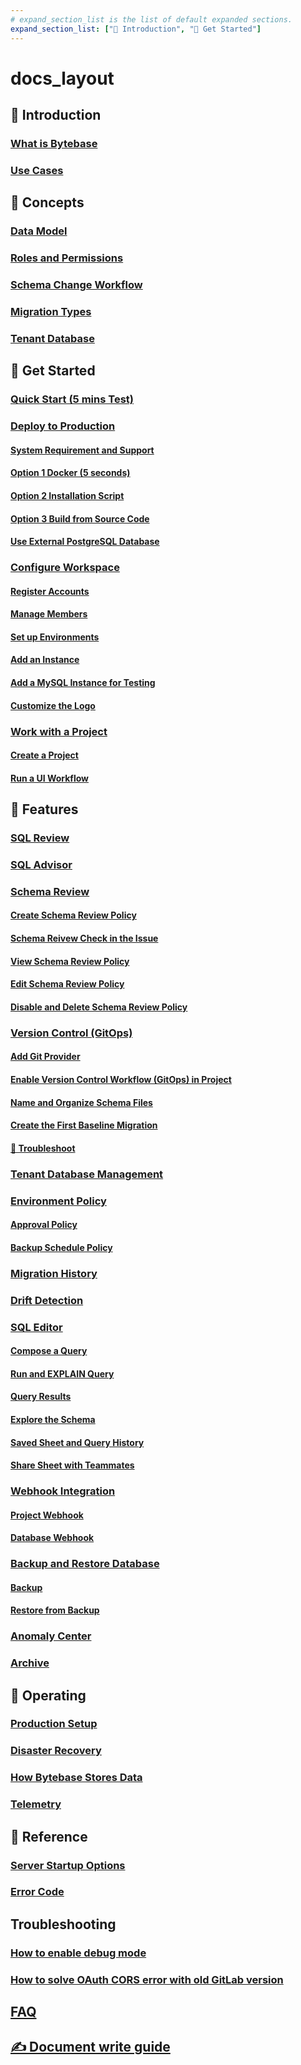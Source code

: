 ```yaml
---
# expand_section_list is the list of default expanded sections.
expand_section_list: ["👀 Introduction", "🐣 Get Started"]
---
```


# docs_layout

## 👀 Introduction

### [What is Bytebase](/introduction/what-is-bytebase)

### [Use Cases](/introduction/use-cases)


## 🔑 Concepts

### [Data Model](/concepts/data-model)

### [Roles and Permissions](/concepts/roles-and-permissions)

### [Schema Change Workflow](/concepts/schema-change-workflow)

### [Migration Types](/concepts/migration-types)

### [Tenant Database](/concepts/tenant-database)

## 🐣 Get Started

### [Quick Start (5 mins Test)](/get-started/quick-start)

### [Deploy to Production](/get-started/deploy-to-production/overview)

#### [System Requirement and Support](/get-started/deploy-to-production/system-requirements-and-supported-versions)
#### [Option 1 Docker (5 seconds)](/get-started/deploy-to-production/deploy-with-docker)

#### [Option 2 Installation Script](/get-started/deploy-to-production/installation-script)

#### [Option 3 Build from Source Code](/get-started/deploy-to-production/build-from-source-code)

#### [Use External PostgreSQL Database](/get-started/deploy-to-production/external-postgres)
### [Configure Workspace](/get-started/configure-workspace/overview)

#### [Register Accounts](/get-started/configure-workspace/register-accounts)
#### [Manage Members](/get-started/configure-workspace/manage-members)
#### [Set up Environments](/get-started/configure-workspace/set-up-environments)
#### [Add an Instance](/get-started/configure-workspace/add-an-instance)
#### [Add a MySQL Instance for Testing](/get-started/configure-workspace/add-a-mysql-instance-for-testing)

#### [Customize the Logo](/get-started/configure-workspace/customize-the-logo)


### [Work with a Project](/get-started/work-with-a-project/overview)
#### [Create a Project](/get-started/work-with-a-project/create-a-project)
#### [Run a UI Workflow](/get-started/work-with-a-project/run-a-ui-workflow)



## 🚀 Features

### [SQL Review](/features/sql-review)
### [SQL Advisor](/features/sql-advisor)

### [Schema Review](/features/schema-review/overview)

#### [Create Schema Review Policy](/features/schema-review/create-schema-review-policy)

#### [Schema Reivew Check in the Issue](/features/schema-review/schema-review-check-in-the-issue)

#### [View Schema Review Policy](/features/schema-review/view-schema-review-policy)

#### [Edit Schema Review Policy](/features/schema-review/edit-schema-review-policy)

#### [Disable and Delete Schema Review Policy](/features/schema-review/disable-delete-policy)
### [Version Control (GitOps)](/features/vcs-integration/overview)

#### [Add Git Provider](/features/vcs-integration/add-git-provider)

#### [Enable Version Control Workflow (GitOps) in Project](/features/vcs-integration/enable-version-control-workflow)

#### [Name and Organize Schema Files](/features/vcs-integration/name-and-organize-schema-files)

#### [Create the First Baseline Migration](/features/vcs-integration/create-the-first-baseline-migration)

#### [🐞 Troubleshoot](/features/vcs-integration/troubleshoot)

### [Tenant Database Management](/features/tenant-database-management)
### [Environment Policy](/features/environment-policy/overview)

#### [Approval Policy](/features/environment-policy/approval-policy)

#### [Backup Schedule Policy](/features/environment-policy/backup-schedule-policy)

### [Migration History](/features/migration-history)

### [Drift Detection](/features/drift-detection)

### [SQL Editor](/features/sql-editor/overview)

#### [Compose a Query](/features/sql-editor/writing-a-query)

#### [Run and EXPLAIN Query](/features/sql-editor/run-queries)

#### [Query Results](/features/sql-editor/query-results)

#### [Explore the Schema](/features/sql-editor/explore-the-schema)

#### [Saved Sheet and Query History](/features/sql-editor/never-miss-your-works)

#### [Share Sheet with Teammates](/features/sql-editor/share-sheet-with-teammates)

### [Webhook Integration](/features/webhook-integration/overview)

#### [Project Webhook](/features/webhook-integration/project-webhook)

#### [Database Webhook](/features/webhook-integration/database-webhook)

### [Backup and Restore Database](/features/backup-restore-database/overview)

#### [Backup](/features/backup-restore-database/backup)

#### [Restore from Backup](/features/backup-restore-database/restore-from-backup)

### [Anomaly Center](/features/anomaly-center)

### [Archive](/features/archive)

## 🔧 Operating

### [Production Setup](/operating/production-setup)

### [Disaster Recovery](/operating/disaster-recovery)

### [How Bytebase Stores Data](/operating/how-bytebase-stores-data)

### [Telemetry](/operating/telemetry)

## 📖 Reference

### [Server Startup Options](/reference/command-line)

### [Error Code](/reference/error-code)

## Troubleshooting

### [How to enable debug mode](/troubleshooting/how-to-enable-debug-mode)
### [How to solve OAuth CORS error with old GitLab version](/troubleshooting/how-to-solve-oauth-cors-error-with-old-gitlab-version)

## [FAQ](/faq)

## [✍️ Document write guide](/document-write-guide)

